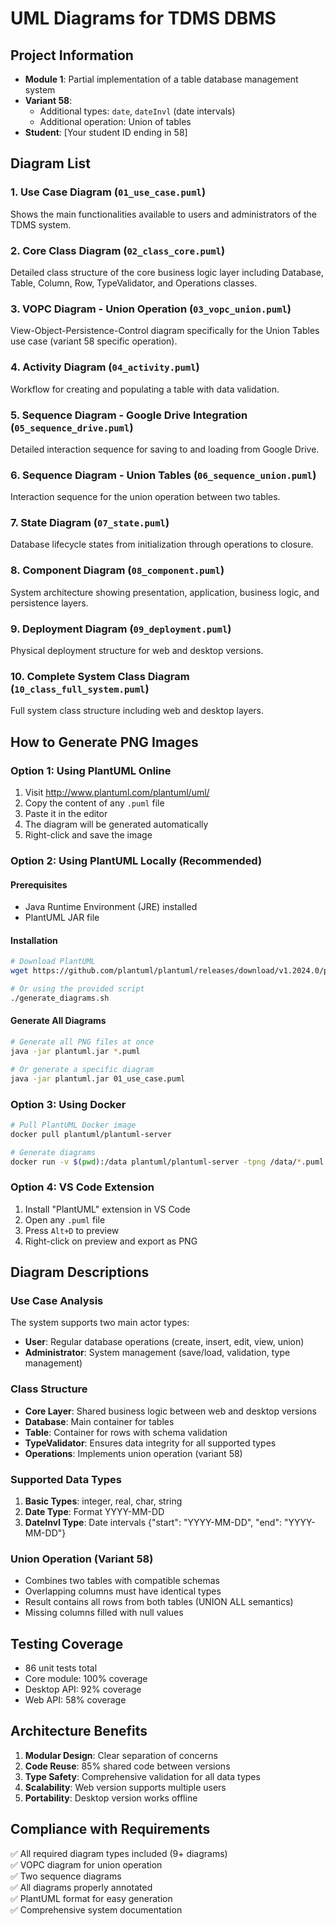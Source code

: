 # UML Diagrams for TDMS DBMS

## Project Information
- **Module 1**: Partial implementation of a table database management system
- **Variant 58**: 
  - Additional types: `date`, `dateInvl` (date intervals)
  - Additional operation: Union of tables
- **Student**: [Your student ID ending in 58]

## Diagram List

### 1. Use Case Diagram (`01_use_case.puml`)
Shows the main functionalities available to users and administrators of the TDMS system.

### 2. Core Class Diagram (`02_class_core.puml`)
Detailed class structure of the core business logic layer including Database, Table, Column, Row, TypeValidator, and Operations classes.

### 3. VOPC Diagram - Union Operation (`03_vopc_union.puml`)
View-Object-Persistence-Control diagram specifically for the Union Tables use case (variant 58 specific operation).

### 4. Activity Diagram (`04_activity.puml`)
Workflow for creating and populating a table with data validation.

### 5. Sequence Diagram - Google Drive Integration (`05_sequence_drive.puml`)
Detailed interaction sequence for saving to and loading from Google Drive.

### 6. Sequence Diagram - Union Tables (`06_sequence_union.puml`)
Interaction sequence for the union operation between two tables.

### 7. State Diagram (`07_state.puml`)
Database lifecycle states from initialization through operations to closure.

### 8. Component Diagram (`08_component.puml`)
System architecture showing presentation, application, business logic, and persistence layers.

### 9. Deployment Diagram (`09_deployment.puml`)
Physical deployment structure for web and desktop versions.

### 10. Complete System Class Diagram (`10_class_full_system.puml`)
Full system class structure including web and desktop layers.

## How to Generate PNG Images

### Option 1: Using PlantUML Online
1. Visit http://www.plantuml.com/plantuml/uml/
2. Copy the content of any `.puml` file
3. Paste it in the editor
4. The diagram will be generated automatically
5. Right-click and save the image

### Option 2: Using PlantUML Locally (Recommended)

#### Prerequisites
- Java Runtime Environment (JRE) installed
- PlantUML JAR file

#### Installation
```bash
# Download PlantUML
wget https://github.com/plantuml/plantuml/releases/download/v1.2024.0/plantuml-1.2024.0.jar -O plantuml.jar

# Or using the provided script
./generate_diagrams.sh
```

#### Generate All Diagrams
```bash
# Generate all PNG files at once
java -jar plantuml.jar *.puml

# Or generate a specific diagram
java -jar plantuml.jar 01_use_case.puml
```

### Option 3: Using Docker
```bash
# Pull PlantUML Docker image
docker pull plantuml/plantuml-server

# Generate diagrams
docker run -v $(pwd):/data plantuml/plantuml-server -tpng /data/*.puml
```

### Option 4: VS Code Extension
1. Install "PlantUML" extension in VS Code
2. Open any `.puml` file
3. Press `Alt+D` to preview
4. Right-click on preview and export as PNG

## Diagram Descriptions

### Use Case Analysis
The system supports two main actor types:
- **User**: Regular database operations (create, insert, edit, view, union)
- **Administrator**: System management (save/load, validation, type management)

### Class Structure
- **Core Layer**: Shared business logic between web and desktop versions
- **Database**: Main container for tables
- **Table**: Container for rows with schema validation
- **TypeValidator**: Ensures data integrity for all supported types
- **Operations**: Implements union operation (variant 58)

### Supported Data Types
1. **Basic Types**: integer, real, char, string
2. **Date Type**: Format YYYY-MM-DD
3. **DateInvl Type**: Date intervals {"start": "YYYY-MM-DD", "end": "YYYY-MM-DD"}

### Union Operation (Variant 58)
- Combines two tables with compatible schemas
- Overlapping columns must have identical types
- Result contains all rows from both tables (UNION ALL semantics)
- Missing columns filled with null values

## Testing Coverage
- 86 unit tests total
- Core module: 100% coverage
- Desktop API: 92% coverage  
- Web API: 58% coverage

## Architecture Benefits
1. **Modular Design**: Clear separation of concerns
2. **Code Reuse**: 85% shared code between versions
3. **Type Safety**: Comprehensive validation for all data types
4. **Scalability**: Web version supports multiple users
5. **Portability**: Desktop version works offline

## Compliance with Requirements
✅ All required diagram types included (9+ diagrams)  
✅ VOPC diagram for union operation  
✅ Two sequence diagrams  
✅ All diagrams properly annotated  
✅ PlantUML format for easy generation  
✅ Comprehensive system documentation